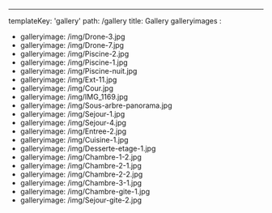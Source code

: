 ---
templateKey: 'gallery'
path: /gallery
title: Gallery
galleryimages :
  - galleryimage: /img/Drone-3.jpg
  - galleryimage: /img/Drone-7.jpg
  - galleryimage: /img/Piscine-2.jpg
  - galleryimage: /img/Piscine-1.jpg
  - galleryimage: /img/Piscine-nuit.jpg
  - galleryimage: /img/Ext-11.jpg
  - galleryimage: /img/Cour.jpg
  - galleryimage: /img/IMG_1169.jpg
  - galleryimage: /img/Sous-arbre-panorama.jpg
  - galleryimage: /img/Sejour-1.jpg
  - galleryimage: /img/Sejour-4.jpg
  - galleryimage: /img/Entree-2.jpg
  - galleryimage: /img/Cuisine-1.jpg
  - galleryimage: /img/Desserte-etage-1.jpg
  - galleryimage: /img/Chambre-1-2.jpg
  - galleryimage: /img/Chambre-2-1.jpg
  - galleryimage: /img/Chambre-2-2.jpg
  - galleryimage: /img/Chambre-3-1.jpg
  - galleryimage: /img/Chambre-gite-1.jpg
  - galleryimage: /img/Sejour-gite-2.jpg
